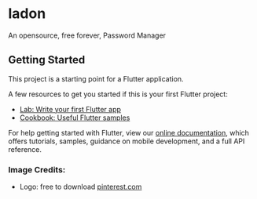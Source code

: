 # ladon

An opensource, free forever, Password Manager

## Getting Started

This project is a starting point for a Flutter application.

A few resources to get you started if this is your first Flutter project:

- [Lab: Write your first Flutter app](https://flutter.dev/docs/get-started/codelab)
- [Cookbook: Useful Flutter samples](https://flutter.dev/docs/cookbook)

For help getting started with Flutter, view our
[online documentation](https://flutter.dev/docs), which offers tutorials,
samples, guidance on mobile development, and a full API reference.


### Image Credits:
- Logo: free to download [pinterest.com](https://www.pinterest.de/pin/hydra-free-vector-icons-designed-by-freepik--168251736063434013/)